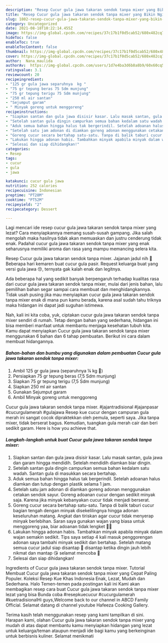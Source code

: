 ```yaml
---
description: "Resep Cucur gula jawa takaran sendok tanpa mixer yang Bikin Ngiler"
title: "Resep Cucur gula jawa takaran sendok tanpa mixer yang Bikin Ngiler"
slug: 1802-resep-cucur-gula-jawa-takaran-sendok-tanpa-mixer-yang-bikin-ngiler
category: Uncategorized
date: 2021-08-18T10:22:14.455Z
image: https://img-global.cpcdn.com/recipes/37c17b1f0d5cab52/680x482cq70/cucur-gula-jawa-takaran-sendok-tanpa-mixer-foto-resep-utama.jpg
hideToc: false
enableToc: true
enableTocContent: false
thumbnail: https://img-global.cpcdn.com/recipes/37c17b1f0d5cab52/680x482cq70/cucur-gula-jawa-takaran-sendok-tanpa-mixer-foto-resep-utama.jpg
cover: https://img-global.cpcdn.com/recipes/37c17b1f0d5cab52/680x482cq70/cucur-gula-jawa-takaran-sendok-tanpa-mixer-foto-resep-utama.jpg
author:  Nana_maulida
authorAv:  https://img-global.cpcdn.com/users/1d7e4ba3d6b8a8b9/60x60cq50/avatar.jpg
ratingvalue: 3.1
reviewcount: 20
recipeingredient:
- "125 gr gula jawa separuhnya  kg "
- "75 gr tepung beras 75 Sdm munjung"
- "75 gr tepung terigu 75 Sdm munjung"
- "250 ml air santan"
- "Sejumput garam"
- " Minyak goreng untuk menggoreng"
recipeinstructions:
- "Siapkan santan dan gula jawa disisir kasar. Lalu masak santan, gula jawa dan garam hingga mendidih. Setelah mendidih diamkan biar dingin."
- "Setelah santan gula dingin campurkan semua bahan kedalam satu wadah. Santan gula di masukkan secara bertahap."
- "Aduk semua bahan hingga halus tak bergerindil. Setelah adoanan halus diamkan dan tutup dengan plastik selama 1 jam."
- "Setelah satu jam adonan di diamkan goreng adonan menggunakan cetakan sendok sayur. Goreng adoanan cucur dengan sedikit minyak saja. Karena jika minyak kebanyakan cucur tidak menjadi berserat."
- "Goreng cucur secara bertahap satu-satu. Tanpa di balik taburi cucur bagian tengah dengan minyak disekelilingnya hingga adonan keseluruhan matang. Angkat dan tiriskan agar cucur tidak menyerap minyak berlebihan. Saran saya gunakan wajan yang biasa untuk menggoreng yaa, biar adoanan tidak lengket 🤗😂"
- "Lakukan hingga adonan habis. Tambahkan minyak apabila minyak dalam wajan semakin sedikit. Tips saya setiap 4 kali masuk penggorengan adonan saya tambahi minyak sedikit dan bertahap. Setelah matang semua cucur jadul siap disantap 🤗 disantap ketika dingin jauh lebih nikmat dan mantap 😘 selamat mencoba 🤗"
- "Selesai dan siap dihidangkan!"
categories:
- Resep
tags:
- cucur
- gula
- jawa

katakunci: cucur gula jawa 
nutrition: 252 calories
recipecuisine: Indonesian
preptime: "PT28M"
cooktime: "PT52M"
recipeyield: "2"
recipecategory: Dessert

---
```



Lagi mencari ide resep cucur gula jawa takaran sendok tanpa mixer yang lezat? Cara menyiapkannya memang susah-susah gampang. Jika salah mengolah maka hasilnya tidak akan memuaskan dan justru cenderung tidak enak. Padahal cucur gula jawa takaran sendok tanpa mixer yang enak seharusnya memiliki aroma dan rasa yang mampu memancing selera kita.


Resep Cucur gula jawa takaran sendok tanpa mixer. Jajanan jadul nih 🤗 Beberapa hari kemaren buat cucur gula pasir. Request keluarga buat yang versi gula jawa 😚, ternyata gak kalah enak dan legitnya.

Ada beberapa hal yang sedikit banyak berpengaruh terhadap kualitas rasa dari cucur gula jawa takaran sendok tanpa mixer, mulai dari jenis bahan, lalu pemilihan bahan segar sampai cara membuat dan menghidangkannya. Tidak usah pusing jika mau menyiapkan cucur gula jawa takaran sendok tanpa mixer enak di mana pun kamu berada, karena asal sudah tahu triknya maka hidangan ini dapat jadi suguhan istimewa.


Nah, kali ini kita coba, yuk, ciptakan cucur gula jawa takaran sendok tanpa mixer sendiri di rumah. Tetap dengan bahan yang sederhana, hidangan ini bisa memberi manfaat untuk membantu menjaga kesehatan tubuh kita. Kamu dapat menyiapkan Cucur gula jawa takaran sendok tanpa mixer menggunakan 6 bahan dan 6 tahap pembuatan. Berikut ini cara dalam membuat hidangannya.

<!--inarticleads1-->

##### Bahan-bahan dan bumbu yang digunakan dalam pembuatan Cucur gula jawa takaran sendok tanpa mixer:

1. Ambil 125 gr gula jawa (separuhnya ¼ kg 🤗)
1. Persiapkan 75 gr tepung beras (7,5 Sdm munjung)
1. Siapkan 75 gr tepung terigu (7,5 Sdm munjung)
1. Siapkan 250 ml air santan
1. Gunakan Sejumput garam
1. Ambil  Minyak goreng untuk menggoreng


Cucur gula jawa takaran sendok tanpa mixer. #jajantradisional #jajanpasar #cucurgulamerah #gulajawa Resep kue cucur dengan campuran gula merah ini sangat cocok dipraktekkan oleh pemula, seperti saya. Jika tanpa mixer, tidak berserat bagus. Kemudian, tuangkan gula merah cair dan beri sedikit garam. Here is how you achieve that. 

<!--inarticleads2-->

##### Langkah-langkah untuk buat Cucur gula jawa takaran sendok tanpa mixer:

1. Siapkan santan dan gula jawa disisir kasar. Lalu masak santan, gula jawa dan garam hingga mendidih. Setelah mendidih diamkan biar dingin.
1. Setelah santan gula dingin campurkan semua bahan kedalam satu wadah. Santan gula di masukkan secara bertahap.
1. Aduk semua bahan hingga halus tak bergerindil. Setelah adoanan halus diamkan dan tutup dengan plastik selama 1 jam.
1. Setelah satu jam adonan di diamkan goreng adonan menggunakan cetakan sendok sayur. Goreng adoanan cucur dengan sedikit minyak saja. Karena jika minyak kebanyakan cucur tidak menjadi berserat.
1. Goreng cucur secara bertahap satu-satu. Tanpa di balik taburi cucur bagian tengah dengan minyak disekelilingnya hingga adonan keseluruhan matang. Angkat dan tiriskan agar cucur tidak menyerap minyak berlebihan. Saran saya gunakan wajan yang biasa untuk menggoreng yaa, biar adoanan tidak lengket 🤗😂
1. Lakukan hingga adonan habis. Tambahkan minyak apabila minyak dalam wajan semakin sedikit. Tips saya setiap 4 kali masuk penggorengan adonan saya tambahi minyak sedikit dan bertahap. Setelah matang semua cucur jadul siap disantap 🤗 disantap ketika dingin jauh lebih nikmat dan mantap 😘 selamat mencoba 🤗
1. Selesai dan siap dihidangkan!

Ingredients of Cucur gula jawa takaran sendok tanpa mixer. Tutorial Membuat Cucur gula jawa takaran sendok tanpa mixer yang Cepat Paling Populer. Koleksi Resep Kue Khas Indonesia Enak, Lezat, Mudah dan Sederhana. Halo Temen-temen pada postingan kali ini Kami akan membagikan resep cara buat Cucur gula jawa takaran sendok tanpa mixer lezat yang bisa Bunda coba #resepkuecucur #cucurgulamerah #kuetradisionalHi guys,Welcome back to our channel in ABCD Family Official. Selamat datang di channel youtube Hafeeza Cooking Gallery. 

Terima kasih telah menggunakan resep yang kami tampilkan di sini. Harapan kami, olahan Cucur gula jawa takaran sendok tanpa mixer yang mudah di atas dapat membantu kamu menyiapkan hidangan yang lezat untuk keluarga/teman ataupun menjadi ide bagi kamu yang berkeinginan untuk berbisnis kuliner. Selamat menikmati
